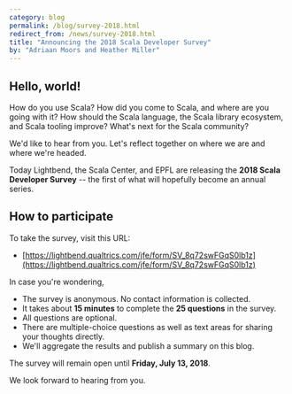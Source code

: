 ```yaml
---
category: blog
permalink: /blog/survey-2018.html
redirect_from: /news/survey-2018.html
title: "Announcing the 2018 Scala Developer Survey"
by: "Adriaan Moors and Heather Miller"
---
```


## Hello, world!

How do you use Scala?  How did you come to Scala, and where are you
going with it?  How should the Scala language, the Scala library
ecosystem, and Scala tooling improve?  What's next for the Scala
community?

We'd like to hear from you. Let's reflect together on where we are and
where we're headed.

Today Lightbend, the Scala Center, and EPFL are releasing the **2018
Scala Developer Survey** -- the first of what will hopefully
become an annual series.

## How to participate

To take the survey, visit this URL:

* [https://lightbend.qualtrics.com/jfe/form/SV_8q72swFGqS0lb1z](https://lightbend.qualtrics.com/jfe/form/SV_8q72swFGqS0lb1z)

In case you're wondering,

* The survey is anonymous. No contact information is collected.
* It takes about **15 minutes** to complete the **25 questions** in the survey.
* All questions are optional.
* There are multiple-choice questions as well as text areas for sharing your thoughts directly.
* We'll aggregate the results and publish a summary on this blog.

The survey will remain open until **Friday, July 13, 2018**.

We look forward to hearing from you.

